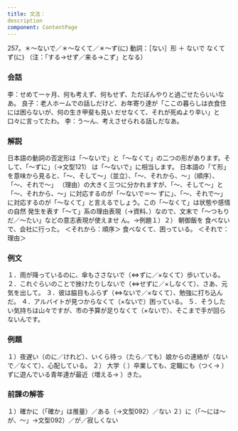 ```yaml
---
title: 文法：
description
component: ContentPage
---
```



257。＊～ないで／＊～なくて／＊～ず(に)
動詞：［ない］形 ＋ ないで
なくて
ず(に)
（注：「する→せず／来る→こず」となる）
### 会話
李：せめて一ヶ月、何も考えず、何もせず、ただぼんやりと過ごせたらいいなあ。
良子：老人ホームでの話しだけど、お年寄り達が「ここの暮らしは衣食住には困らないが、何の生き甲斐も見い だせなくて、それが死ぬより辛い」と口々に言ってたわ。
李：う～ん、考えさせられる話しだなあ。
### 解説
日本語の動詞の否定形は「～ないで」と「～なくて」の二つの形があります。そして、「～ずに」（→文型121）
は「～ないで」に相当します。 日本語の「て形」を意味から見ると、「～、そして～」（並立）、「～、それから、～」（順序）、「～、それで～」
（理由）の大きく三つに分かれますが、「～、そして～」と「～、それから、～」に対応するのが「～ないで＝～
ずに」、「～、それで～」に対応するのが「～なくて」と言えるでしょう。この「～なくて」は状態や感情の自然 発生を表す「～て」系の理由表現（→資料､）なので、文末で「～つもりだ／～たい」などの意志表現が使えませ ん。→例題１）２）
朝御飯を 食べないで、会社に行った。 ＜それから：順序＞ 食べなくて、困っている。 ＜それで：理由＞
### 例文
１．雨が降っているのに、傘もささないで（⇔ずに／×なくて）歩いている。
２．これぐらいのことで挫けたりしないで（⇔せずに／×しなくて）、さあ、元気を出して。
３．彼は脇目もふらず（⇔ないで／×なくて）、勉強に打ち込んだ。
４．アルバイトが見つからなくて（×ないで）困っている。
５．そうしたい気持ちは山々ですが、市の予算が足りなくて（×ないで）、そこまで手が回らないんです。
### 例題
１）夜遅い（のに／けれど）、いくら待っ（たら／ても）娘からの連絡が（ないで／なくて）、心配している。
２） 大学（ ）卒業しても、定職にも（つく→ ）ずに遊んでいる青年達が最近（増える→ ）きた。
### 前課の解答
１）確かに（「確か」は推量）／ある（→文型092）／ない
２）に（「～には～が、～」→文型092）／が／寂しくない
